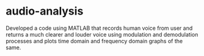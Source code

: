 # audio-analysis
Developed a code using MATLAB that records human voice from user and returns a much clearer and louder voice using  modulation and demodulation processes and plots time domain and frequency domain graphs of the same.
